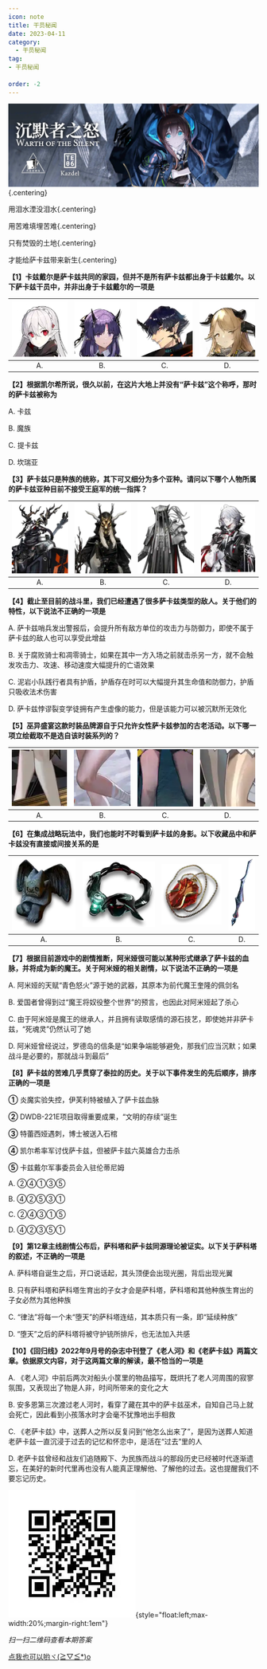 ```yaml
---
icon: note
title: 干员秘闻
date: 2023-04-11
category:
  - 干员秘闻
tag:
- 干员秘闻

order: -2
---
```

<!-- more -->

![](./res/ope_sec/topic.webp) {.centering}

用泪水湮没泪水{.centering}

用苦难填埋苦难{.centering}

只有焚毁的土地{.centering}

才能给萨卡兹带来新生{.centering}

**【1】卡兹戴尔是萨卡兹共同的家园，但并不是所有萨卡兹都出身于卡兹戴尔。以下萨卡兹干员中，并非出身于卡兹戴尔的一项是**

| ![](./res/ope_sec/q1_1.webp) | ![](./res/ope_sec/q1_2.webp) | ![](./res/ope_sec/q1_3.webp) | ![](./res/ope_sec/q1_4.webp) |
| :---: | :---: | :---: | :---: |
| A. | B. | C. | D. |

**【2】根据凯尔希所说，很久以前，在这片大地上并没有“萨卡兹”这个称呼，那时的萨卡兹被称为**

A. 卡兹

B. 魔族

C. 提卡兹

D. 坎瑞亚

**【3】萨卡兹只是种族的统称，其下可又细分为多个亚种。请问以下哪个人物所属的萨卡兹亚种目前不接受王庭军的统一指挥？**

| ![](./res/ope_sec/q3_1.webp) | ![](./res/ope_sec/q3_2.webp) | ![](./res/ope_sec/q3_3.webp) | ![](./res/ope_sec/q3_4.webp) |
| :---: | :---: | :---: | :---: |
| A. | B. | C. | D. |

**【4】截止至目前的战斗里，我们已经遭遇了很多萨卡兹类型的敌人。关于他们的特性，以下说法不正确的一项是**

A. 萨卡兹哨兵发出警报后，会提升所有敌方单位的攻击力与防御力，即使不属于萨卡兹的敌人也可以享受此增益

B. 关于腐败骑士和凋零骑士，如果在其中一方入场之前就击杀另一方，就不会触发攻击力、攻速、移动速度大幅提升的亡语效果

C. 泥岩小队践行者具有护盾，护盾存在时可以大幅提升其生命值和防御力，护盾只吸收法术伤害

D. 萨卡兹悖谬裂变学徒拥有产生虚像的能力，但是该能力可以被沉默所无效化

**【5】巫异盛宴这款时装品牌源自于只允许女性萨卡兹参加的古老活动。以下哪一项立绘截取不是选自该时装系列的？**

| ![](./res/ope_sec/q5_1.webp) | ![](./res/ope_sec/q5_2.webp) | ![](./res/ope_sec/q5_3.webp) | ![](./res/ope_sec/q5_4.webp) |
| :---: | :---: | :---: | :---: |
| A. | B. | C. | D. |

**【6】在集成战略玩法中，我们也能时不时看到萨卡兹的身影。以下收藏品中和萨卡兹没有直接或间接关系的是**

| ![](./res/ope_sec/q6_1.webp) | ![](./res/ope_sec/q6_2.webp) | ![](./res/ope_sec/q6_3.webp) | ![](./res/ope_sec/q6_4.webp) |
| :---: | :---: | :---: | :---: |
| A. | B. | C. | D. |

**【7】根据目前游戏中的剧情推断，阿米娅很可能以某种形式继承了萨卡兹的血脉，并将成为新的魔王。关于阿米娅的相关剧情，以下说法不正确的一项是**

A. 阿米娅的天赋“青色怒火”源于她的武器，其原本为前代魔王奎隆的佩剑名

B. 爱国者曾得到过“魔王将奴役整个世界”的预言，也因此对阿米娅起了杀心

C. 由于阿米娅是魔王的继承人，并且拥有读取感情的源石技艺，即使她并非萨卡兹，“死魂灵”仍然认可了她

D. 阿米娅曾经说过，罗德岛的信条是“如果争端能够避免，那我们应当沉默；如果战斗是必要的，那就战斗到最后”

**【8】萨卡兹的苦难几乎贯穿了泰拉的历史。关于以下事件发生的先后顺序，排序正确的一项是**

**①** 炎魔实验失控，伊芙利特被植入了萨卡兹血脉

**②** DWDB-221E项目取得重要成果，“文明的存续”诞生

**③** 特蕾西娅遇刺，博士被送入石棺

**④** 凯尔希率军讨伐萨卡兹，但被萨卡兹六英雄合力击杀

**⑤** 卡兹戴尔军事委员会入驻伦蒂尼姆

A. ②④①③⑤

B. ④②⑤③①

C. ②④③①⑤

D. ④②③⑤①

**【9】第12章主线剧情公布后，萨科塔和萨卡兹同源理论被证实。以下关于萨科塔的叙述，不正确的一项是**

A. 萨科塔自诞生之后，开口说话起，其头顶便会出现光圈，背后出现光翼

B. 只有萨科塔和萨科塔生育出的子女才会是萨科塔，萨科塔和其他种族生育出的子女必然为其他种族

C. “律法”将每一个未“堕天”的萨科塔连结，其本质只有一条，即“延续种族”

D. “堕天”之后的萨科塔将被守护铳所排斥，也无法加入共感

**【10】《回归线》2022年9月号的杂志中刊登了《老人河》和《老萨卡兹》两篇文章。依据原文内容，对于这两篇文章的解读，最不恰当的一项是**

A. 《老人河》中前后两次对船头小筐里的物品描写，既烘托了老人河周围的寂寥氛围，又表现出了物是人非，时间所带来的变化之大

B. 安多恩第三次渡过老人河时，看穿了藏在其中的萨卡兹巫术，自知自己马上就会死亡，因此看到小孩落水时才会毫不犹豫地出手相救

C. 《老萨卡兹》中，送葬人之所以反复问到“他怎么出来了”，是因为送葬人知道老萨卡兹一直沉浸于过去的记忆和怀恋中，是活在“过去”里的人

D. 老萨卡兹曾经和战友们追随殿下、为民族而战斗的那段历史已经被时代逐渐遗忘，在美好的新时代里再也没有人能真正理解他、了解他的过去。这也提醒我们不要忘记历史。

![](./res/ope_sec/answer.webp){style="float:left;max-width:20%;margin-right:1em"}

*扫一扫二维码查看本期答案*

[点我也可以哟ヾ(≧▽≦*)o](https:\\empty.com)<eod />

<ArticleAd />